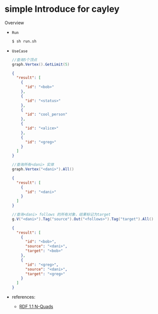 # simple Introduce for cayley




Overview

* `Run`
  ```bash
  $ sh run.sh
  ```
* `UseCase`
  ```java
  //查询5个顶点
  graph.Vertex().GetLimit(5)
  ```
  ```json
  {
    "result": [
      {
        "id": "<bob>"
      },
      {
        "id": "<status>"
      },
      {
        "id": "cool_person"
      },
      {
        "id": "<alice>"
      },
      {
        "id": "<greg>"
      }
    ]
  }
  ```
  ```java
  //查询所有<dani> 实体
  graph.Vertex("<dani>").All()
  ```
  ```json
  {
    "result": [
      {
        "id": "<dani>"
      }
    ]
  }
  ```
  ```java
  //查询<dani> follows 的所有对象，结果标记为target
  g.V("<dani>").Tag("source").Out("<follows>").Tag("target").All()
  ```
  ```json
  {
    "result": [
      {
        "id": "<bob>",
        "source": "<dani>",
        "target": "<bob>"
      },
      {
        "id": "<greg>",
        "source": "<dani>",
        "target": "<greg>"
      }
    ]
  }
  ```

* references:
  * [RDF 1.1 N-Quads](https://www.w3.org/TR/n-quads/#simple-triples)